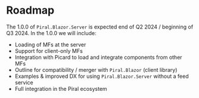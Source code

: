 # Roadmap

The 1.0.0 of `Piral.Blazor.Server` is expected end of Q2 2024 / beginning of Q3 2024. In the 1.0.0 we will include:

- Loading of MFs at the server
- Support for client-only MFs
- Integration with Picard to load and integrate components from other MFs
- Outline for compatibility / merger with `Piral.Blazor` (client library)
- Examples & improved DX for using `Piral.Blazor.Server` without a feed service
- Full integration in the Piral ecosystem
